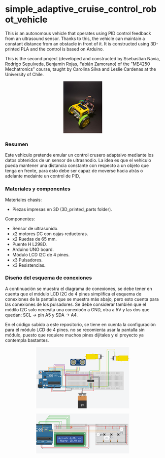 # simple_adaptive_cruise_control_robot_vehicle
This is an autonomous vehicle that operates using PID control feedback from an ultrasound sensor. Thanks to this, the vehicle can maintain a constant distance from an obstacle in front of it. It is constructed using 3D-printed PLA and the control is based on Arduino.

This is the second project (developed and constructed by Ssebastían Navia, Rodrigo Sepulveda, Benjamín Rojas, Fabián Zamorano) of the "ME4250 Mechatronics" course, taught by Carolina Silva and Leslie Cardenas at the University of Chile. 

<p align="center">
<img src=pics/mainpic.jpeg alt="Texto alternativo" width="25%" height="25%">
</p>

### Resumen

Este vehiculo pretende emular un control crusero adaptaivo mediante los datos obtenidos de un sensor de ultrasnodio. La idea es que el vehiculo pueda mantener una distancia constante con respecto a un objeto que tenga en frente, para esto debe ser capaz de moverse hacia atrás o adelante medainte un control de PID, 

### Materiales y componentes

Materiales chasis:
- Piezas impresas en 3D (3D_printed_parts folder).

Componentes:
- Sensor de ultrasonido.
- x2 motores DC con cajas reductoras.
- x2 Ruedas de 65 mm.
- Puente H L298D.
- Arduino UNO board.
- Módulo LCD I2C de 4 pines.
- x3 Pulsadores.
- x3 Resistencias.

### Diseño del esquema de conexiones

A continuación se muestra el diagrama de conexiones, se debe tener en cuenta que el módulo LCD I2C de 4 pines simplifica el esquema de conexiones de la pantalla que se muestra más abajo, pero esto cuenta para las conexiones de los pulsadores. Se debe considerar también que el módilo I2C solo necesita una conexioón a GND, otra a 5V y las dos que quedan: SCL -> pin A5 y SDA -> A4.

En el código subido a este repositorio, se tiene en cuenta la configuración para él módulo LCD de 4 pines. no se recomienta usar la pantalla sin módulo, puesto que requiere muchos pines dijitales y el proyecto ya contempla bastantes.

<p align="center">
<img src=pics/main_circuit.png alt="Texto alternativo" width="60%" height="60%">
</p>

<p align="center">
<img src=pics/main_lcd.png alt="Texto alternativo" width="60%" height="60%">
</p>
